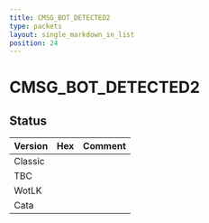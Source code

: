 ```yaml
---
title: CMSG_BOT_DETECTED2
type: packets
layout: single_markdown_in_list
position: 24
---
```


# CMSG_BOT_DETECTED2

## Status

Version | Hex | Comment
---------- | ---------- | ---------- 
Classic |  |  
TBC |  |  
WotLK |  |  
Cata |  |  
